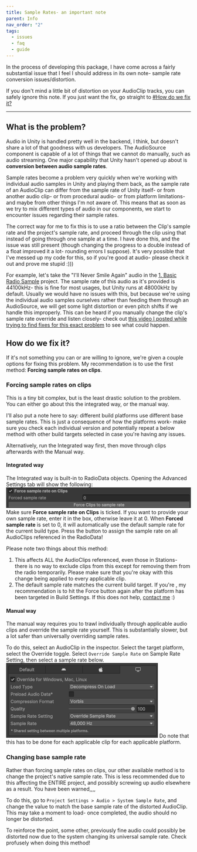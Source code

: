 ```yaml
---
title: Sample Rates- an important note
parent: Info
nav_order: "2"
tags:
  - issues
  - faq
  - guide
---
```


In the process of developing this package, I have come across a fairly substantial issue that I feel I should address in its own note- sample rate conversion issues/distortion.

If you don't mind a little bit of distortion on your AudioClip tracks, you can safely ignore this note. If you just want the fix, go straight to [#How do we fix it?](#How%20do%20we%20fix%20it?)

---
## What is the problem?
Audio in Unity is handled pretty well in the backend, I think, but doesn't share a lot of that goodness with us developers. The AudioSource component is capable of a lot of things that we cannot do manually, such as audio streaming. One major capability that Unity hasn't opened up about is **conversion between audio sample rates**.

Sample rates become a problem very quickly when we're working with individual audio samples in Unity and playing them back, as the sample rate of an AudioClip can differ from the sample rate of Unity itself- or from another audio clip- or from procedural audio- or from platform limitations- and maybe from other things I'm not aware of. This means that as soon as we try to mix different types of audio in our components, we start to encounter issues regarding their sample rates. 

The correct way for me to fix this is to use a ratio between the Clip's sample rate and the project's sample rate, and proceed through the clip using that instead of going through one sample at a time. I have done this, and the issue was still present (though changing the progress to a double instead of a float improved it a lot- rounding errors I suppose). It's very possible that I've messed up my code for this, so if you're good at audio- please check it out and prove me stupid :)))

For example, let's take the "I'll Never Smile Again" audio in the [1. Basic Radio Sample](../../Guides/1.%20Basic%20Radio%20Sample.md) project. The sample rate of this audio as it's provided is 44100kHz- this is fine for most usages, but Unity runs at 48000kHz by default. Usually we would have no issues with this, but because we're using the individual audio samples ourselves rather than feeding them through an AudioSource, we will get some light distortion or even pitch shifts if we handle this improperly. This can be heard if you manually change the clip's sample rate override and listen closely- check out [this video I posted while trying to find fixes for this exact problem](https://youtu.be/UC8RpxZMkz4) to see what could happen.

## How do we fix it?
If it's not something you can or are willing to ignore, we're given a couple options for fixing this problem. My recommendation is to use the first method: **Forcing sample rates on clips**.
### Forcing sample rates on clips
This is a tiny bit complex, but is the least drastic solution to the problem. You can either go about this the integrated way, or the manual way.

I'll also put a note here to say: different build platforms use different base sample rates. This is just a consequence of how the platforms work- make sure you check each individual version and potentially repeat a below method with other build targets selected in case you're having any issues.

Alternatively, run the Integrated way first, then move through clips afterwards with the Manual way.
#### Integrated way
The Integrated way is built-in to RadioData objects. Opening the Advanced Settings tab will show the following:
![Pasted image 20251007184437](../../Images/Info/Pasted%20image%2020251007184437.png)
Make sure **Force sample rate on Clips** is ticked. If you want to provide your own sample rate, enter it in the box, otherwise leave it at 0. 
When **Forced sample rate** is set to 0, it will automatically use the default sample rate for the current build type. 
Press the button to assign the sample rate on all AudioClips referenced in the RadioData!

Please note two things about this method:
1. This affects ALL the AudioClips referenced, even those in Stations- there is no way to exclude clips from this except for removing them from the radio temporarily. Please make sure that you're okay with this change being applied to every applicable clip.
2. The default sample rate matches the current build target. If you're []((Predicted)%20Common%20Issues%20and%20Questions.md#My%20track%20has%20distortion%20in%20a%20build%20for%20a%20specific%20platform!|having%20distortion%20on%20specific%20platforms), my recommendation is to hit the Force button again after the platform has been targeted in Build Settings. If this does not help, [contact me](../Contact.md) :)

#### Manual way
The manual way requires you to trawl individually through applicable audio clips and override the sample rate yourself. This is substantially slower, but a lot safer than universally overriding sample rates.

To do this, select an AudioClip in the inspector. Select the target platform, select the Override toggle. Select `Override Sample Rate` on Sample Rate Setting, then select a sample rate below. 
![Pasted image 20251007190243](../../Images/Info/Pasted%20image%2020251007190243.png)
Do note that this has to be done for each applicable clip for each applicable platform.

### Changing base sample rate
Rather than forcing sample rates on clips, our other available method is to change the project's native sample rate. This is less recommended due to this affecting the ENTIRE project, and possibly screwing up audio elsewhere as a result. You have been warned,,,,

To do this, go to `Project Settings > Audio > System Sample Rate`, and change the value to match the base sample rate of the distorted AudioClip. This may take a moment to load- once completed, the audio should no longer be distorted.

To reinforce the point, some other, previously fine audio could possibly be distorted now due to the system changing its universal sample rate. Check profusely when doing this method!